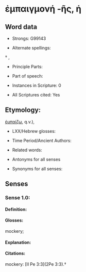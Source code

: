 # ἐμπαιγμονή -ῆς, ἡ

<!-- Status: S2=NeedsEdits -->
<!-- Lexica used for edits:   -->

## Word data

* Strongs: G99143

* Alternate spellings:

† ,  

* Principle Parts: 


* Part of speech: 


* Instances in Scripture: 0

* All Scriptures cited: Yes

## Etymology: 

[ἐμπαίζω](), q.v.), 

* LXX/Hebrew glosses: 


* Time Period/Ancient Authors: 


* Related words: 

* Antonyms for all senses

* Synonyms for all senses: 


## Senses 


### Sense  1.0: 

#### Definition: 

#### Glosses: 

mockery; 

#### Explanation: 


#### Citations: 

mockery: [II Pe 3:3](2Pe 3:3).†
